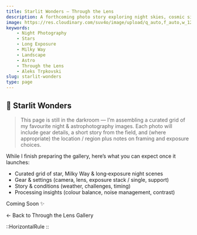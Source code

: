```yaml
---
title: Starlit Wonders — Through the Lens
description: A forthcoming photo story exploring night skies, cosmic silence, and the quiet drama above us. Full gallery & behind‑the‑scenes notes coming soon.
image: https://res.cloudinary.com/suv4o/image/upload/q_auto,f_auto,w_1200,e_sharpen:100/v1754697769/blog/through-the-lens/www.AleksTrpkovski.com__14_gso2hi
keywords:
    - Night Photography
    - Stars
    - Long Exposure
    - Milky Way
    - Landscape
    - Astro
    - Through the Lens
    - Aleks Trpkovski
slug: starlit-wonders
type: page
---
```


<section class="max-w-3xl mx-auto mt-20">
  <h1 class="text-3xl sm:text-4xl font-bold mb-6 flex items-center gap-2 tracking-tight">
    🌌 <span>Starlit Wonders</span>
  </h1>
  <blockquote class="text-base sm:text-lg antialiased my-4 px-4 py-2 bg-green-blue text-secondary border-l-4 border-secondary rounded-md mb-10">
    <p class="my-2">This page is still in the darkroom — I’m assembling a curated grid of my favourite night & astrophotography images. Each photo will include gear details, a short story from the field, and (where appropriate) the location / region plus notes on framing and exposure choices.</p>
  </blockquote>
  <p class="text-gray text-lg sm:text-xl leading-relaxed mb-6">
    While I finish preparing the gallery, here’s what you can expect once it launches:
  </p>
  <ul class="list-disc pl-6 text-gray text-base sm:text-lg space-y-2 mb-10">
    <li>Curated grid of star, Milky Way & long‑exposure night scenes</li>
    <li>Gear &amp; settings (camera, lens, exposure stack / single, support)</li>
    <li>Story &amp; conditions (weather, challenges, timing)</li>
    <li>Processing insights (colour balance, noise management, contrast)</li>
  </ul>
  <div class="text-center my-12">
    <span class="inline-block px-5 py-3 rounded-md bg-secondary text-primary font-semibold tracking-wide shadow-sm">Coming Soon ✨</span>
  </div>
</section>

<div class="mb-12"></div>

<NuxtLink to="/through-the-lens" class="text-primary font-semibold underline hover:no-underline">← Back to Through the Lens Gallery</NuxtLink>

<div class="mb-8"></div>

::HorizontalRule
::
